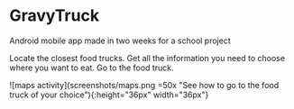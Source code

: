 # GravyTruck
Android mobile app made in two weeks for a school project

Locate the closest food trucks. 
Get all the information you need to choose where you want to eat.
Go to the food truck.

![maps activity](screenshots/maps.png =50x "See how to go to the food truck of your choice"){:height="36px" width="36px"}

